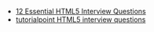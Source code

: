 - [12 Essential HTML5 Interview Questions](http://www.toptal.com/html5/interview-questions)
- [tutorialpoint HTML5 interview questions](http://www.tutorialspoint.com/html5/html5_interview_questions.htm)